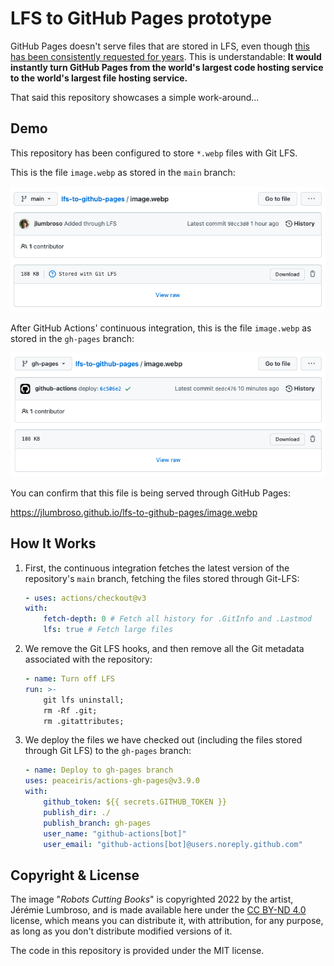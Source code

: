 # LFS to GitHub Pages prototype

GitHub Pages doesn't serve files that are stored in LFS, even though [this has been consistently requested for years](https://github.com/git-lfs/git-lfs/issues/1342). This is understandable: **It would instantly turn GitHub Pages from the world's largest code hosting service to the world's largest file hosting service.**

That said this repository showcases a simple work-around...

## Demo

This repository has been configured to store `*.webp` files with Git LFS.

This is the file `image.webp` as stored in the `main` branch:

![The `image.webp` stored in branch `main` *IS* stored through LFS.](https://raw.githubusercontent.com/jlumbroso/lfs-to-github-pages/main/screenshots/screenshot-main-lfs.png "Screenshot of branch `main`")

After GitHub Actions' continuous integration, this is the file `image.webp` as stored in the `gh-pages` branch:

![The `image.webp` stored in branch `main` is *NOT* stored through LFS.](https://raw.githubusercontent.com/jlumbroso/lfs-to-github-pages/main/screenshots/screenshot-gh-pages-not-lfs.png "Screenshot of branch `gh-pages`")

You can confirm that this file is being served through GitHub Pages:

https://jlumbroso.github.io/lfs-to-github-pages/image.webp

## How It Works

1. First, the continuous integration fetches the latest version of the repository's `main` branch, fetching the files stored through Git-LFS:

   ```yaml
   - uses: actions/checkout@v3
   with:
       fetch-depth: 0 # Fetch all history for .GitInfo and .Lastmod
       lfs: true # Fetch large files
   ```

2. We remove the Git LFS hooks, and then remove all the Git metadata associated with the repository:

   ```yaml
   - name: Turn off LFS
   run: >-
       git lfs uninstall;
       rm -Rf .git;
       rm .gitattributes;
   ```

3. We deploy the files we have checked out (including the files stored through Git LFS) to the `gh-pages` branch:

   ```yaml
   - name: Deploy to gh-pages branch
   uses: peaceiris/actions-gh-pages@v3.9.0
   with:
       github_token: ${{ secrets.GITHUB_TOKEN }}
       publish_dir: ./
       publish_branch: gh-pages
       user_name: "github-actions[bot]"
       user_email: "github-actions[bot]@users.noreply.github.com"
   ```

## Copyright & License

The image "_Robots Cutting Books_" is copyrighted 2022 by the artist, Jérémie Lumbroso, and is made available here under the [CC BY-ND 4.0](https://creativecommons.org/licenses/by/4.0/) license, which means you can distribute it, with attribution, for any purpose, as long as you don't distribute modified versions of it.

The code in this repository is provided under the MIT license.
